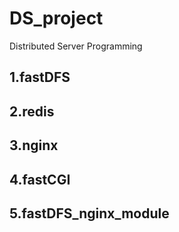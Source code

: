 # DS_project
Distributed Server Programming

## 1.fastDFS

## 2.redis

## 3.nginx

## 4.fastCGI

## 5.fastDFS_nginx_module

## 
